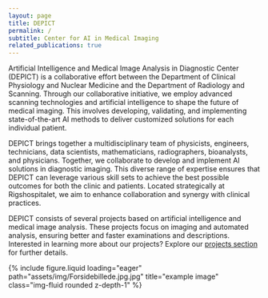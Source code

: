 ```yaml
---
layout: page
title: DEPICT
permalink: /
subtitle: Center for AI in Medical Imaging
related_publications: true
---
```


Artificial Intelligence and Medical Image Analysis in Diagnostic Center (DEPICT) is a collaborative effort between the Department of Clinical Physiology and Nuclear Medicine and the Department of Radiology and Scanning. Through our collaborative initiative, we employ advanced scanning technologies and artificial intelligence to shape the future of medical imaging. This involves developing, validating, and implementing state-of-the-art AI methods to deliver customized solutions for each individual patient.<br>

DEPICT brings together a multidisciplinary team of physicists, engineers, technicians, data scientists, mathematicians, radiographers, bioanalysts, and physicians. Together, we collaborate to develop and implement AI solutions in diagnostic imaging. This diverse range of expertise ensures that DEPICT can leverage various skill sets to achieve the best possible outcomes for both the clinic and patients. Located strategically at Rigshospitalet, we aim to enhance collaboration and synergy with clinical practices.<br>

DEPICT consists of several projects based on artificial intelligence and medical image analysis. These projects focus on imaging and automated analysis, ensuring better and faster examinations and descriptions. Interested in learning more about our projects? Explore our [projects section](/al-folio/projects/) for further details.


<div class="row">
    <div class="col-sm mt-3 mt-md-0">
        {% include figure.liquid loading="eager" path="assets/img/Forsidebillede.jpg.jpg" title="example image" class="img-fluid rounded z-depth-1" %}
    </div>
</div>
